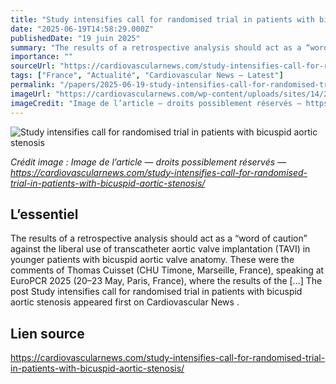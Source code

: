 ```yaml
---
title: "Study intensifies call for randomised trial in patients with bicuspid aortic stenosis"
date: "2025-06-19T14:58:29.000Z"
publishedDate: "19 juin 2025"
summary: "The results of a retrospective analysis should act as a “word of caution” against the liberal use of transcatheter aortic valve implantation (TAVI) in younger patients with bicuspid aortic valve anatomy. These were the comments of Thomas Cuisset (CHU Timone, Marseille, France), speaking at EuroPCR 2025 (20–23 May, Paris, France), where the results of the [&#8230;] The post Study intensifies call for randomised trial in patients with bicuspid aortic stenosis appeared first on Cardiovascular News ."
importance: ""
sourceUrl: "https://cardiovascularnews.com/study-intensifies-call-for-randomised-trial-in-patients-with-bicuspid-aortic-stenosis/"
tags: ["France", "Actualité", "Cardiovascular News — Latest"]
permalink: "/papers/2025-06-19-study-intensifies-call-for-randomised-trial-in-patients-with-bicuspid-aortic-stenosis"
imageUrl: "https://cardiovascularnews.com/wp-content/uploads/sites/14/2025/06/T-Cuisset.jpg"
imageCredit: "Image de l’article — droits possiblement réservés — https://cardiovascularnews.com/study-intensifies-call-for-randomised-trial-in-patients-with-bicuspid-aortic-stenosis/"
---
```


![Study intensifies call for randomised trial in patients with bicuspid aortic stenosis](https://cardiovascularnews.com/wp-content/uploads/sites/14/2025/06/T-Cuisset.jpg)

*Crédit image : Image de l’article — droits possiblement réservés — https://cardiovascularnews.com/study-intensifies-call-for-randomised-trial-in-patients-with-bicuspid-aortic-stenosis/*

## L’essentiel

The results of a retrospective analysis should act as a “word of caution” against the liberal use of transcatheter aortic valve implantation (TAVI) in younger patients with bicuspid aortic valve anatomy. These were the comments of Thomas Cuisset (CHU Timone, Marseille, France), speaking at EuroPCR 2025 (20–23 May, Paris, France), where the results of the [&#8230;] The post Study intensifies call for randomised trial in patients with bicuspid aortic stenosis appeared first on Cardiovascular News .

## Lien source

https://cardiovascularnews.com/study-intensifies-call-for-randomised-trial-in-patients-with-bicuspid-aortic-stenosis/
